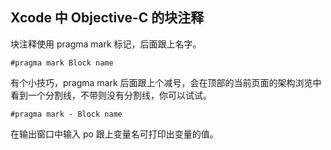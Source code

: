 Xcode 中 Objective-C 的块注释
----------------------------

块注释使用 pragma mark 标记，后面跟上名字。

```
#pragma mark Block name
```

有个小技巧，pragma mark 后面跟上个减号，会在顶部的当前页面的架构浏览中看到一个分割线，不带则没有分割线，你可以试试。

```
#pragma mark - Block name
```

在输出窗口中输入 po 跟上变量名可打印出变量的值。
